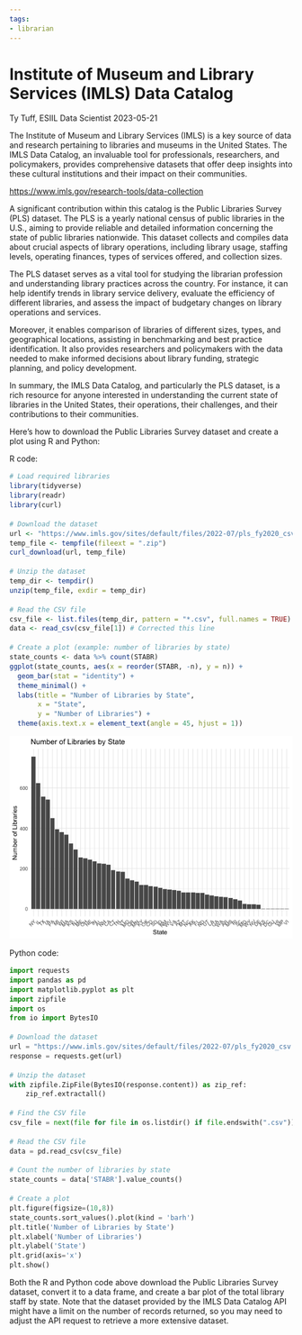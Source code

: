 ```yaml
---
tags:
- librarian
---
```


Institute of Museum and Library Services (IMLS) Data Catalog
================
Ty Tuff, ESIIL Data Scientist
2023-05-21

The Institute of Museum and Library Services (IMLS) is a key source of
data and research pertaining to libraries and museums in the United
States. The IMLS Data Catalog, an invaluable tool for professionals,
researchers, and policymakers, provides comprehensive datasets that
offer deep insights into these cultural institutions and their impact on
their communities.

<https://www.imls.gov/research-tools/data-collection>

A significant contribution within this catalog is the Public Libraries
Survey (PLS) dataset. The PLS is a yearly national census of public
libraries in the U.S., aiming to provide reliable and detailed
information concerning the state of public libraries nationwide. This
dataset collects and compiles data about crucial aspects of library
operations, including library usage, staffing levels, operating
finances, types of services offered, and collection sizes.

The PLS dataset serves as a vital tool for studying the librarian
profession and understanding library practices across the country. For
instance, it can help identify trends in library service delivery,
evaluate the efficiency of different libraries, and assess the impact of
budgetary changes on library operations and services.

Moreover, it enables comparison of libraries of different sizes, types,
and geographical locations, assisting in benchmarking and best practice
identification. It also provides researchers and policymakers with the
data needed to make informed decisions about library funding, strategic
planning, and policy development.

In summary, the IMLS Data Catalog, and particularly the PLS dataset, is
a rich resource for anyone interested in understanding the current state
of libraries in the United States, their operations, their challenges,
and their contributions to their communities.

Here’s how to download the Public Libraries Survey dataset and create a
plot using R and Python:

R code:

``` r
# Load required libraries
library(tidyverse)
library(readr)
library(curl)

# Download the dataset
url <- "https://www.imls.gov/sites/default/files/2022-07/pls_fy2020_csv.zip"
temp_file <- tempfile(fileext = ".zip")
curl_download(url, temp_file)

# Unzip the dataset
temp_dir <- tempdir()
unzip(temp_file, exdir = temp_dir)

# Read the CSV file
csv_file <- list.files(temp_dir, pattern = "*.csv", full.names = TRUE)
data <- read_csv(csv_file[1]) # Corrected this line

# Create a plot (example: number of libraries by state)
state_counts <- data %>% count(STABR)
ggplot(state_counts, aes(x = reorder(STABR, -n), y = n)) +
  geom_bar(stat = "identity") +
  theme_minimal() +
  labs(title = "Number of Libraries by State",
       x = "State",
       y = "Number of Libraries") +
  theme(axis.text.x = element_text(angle = 45, hjust = 1))
```

![](imls_files/figure-gfm/unnamed-chunk-1-1.png)

Python code:

``` python
import requests
import pandas as pd
import matplotlib.pyplot as plt
import zipfile
import os
from io import BytesIO

# Download the dataset
url = "https://www.imls.gov/sites/default/files/2022-07/pls_fy2020_csv.zip"
response = requests.get(url)

# Unzip the dataset
with zipfile.ZipFile(BytesIO(response.content)) as zip_ref:
    zip_ref.extractall()

# Find the CSV file
csv_file = next(file for file in os.listdir() if file.endswith(".csv"))

# Read the CSV file
data = pd.read_csv(csv_file)

# Count the number of libraries by state
state_counts = data['STABR'].value_counts()

# Create a plot
plt.figure(figsize=(10,8))
state_counts.sort_values().plot(kind = 'barh')
plt.title('Number of Libraries by State')
plt.xlabel('Number of Libraries')
plt.ylabel('State')
plt.grid(axis='x')
plt.show()
```

Both the R and Python code above download the Public Libraries Survey
dataset, convert it to a data frame, and create a bar plot of the total
library staff by state. Note that the dataset provided by the IMLS Data
Catalog API might have a limit on the number of records returned, so you
may need to adjust the API request to retrieve a more extensive dataset.
